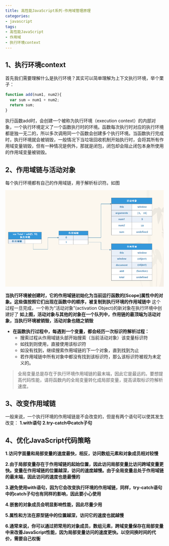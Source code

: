 ```yaml
---
title: 高性能JavaScript系列-作用域管理原理
categories: 
- javascript
tags: 
- 高性能JavaScript
- 作用域
- 执行环境context
---
```


## 1、执行环境context

首先我们需要理解什么是执行环境？其实可以简单理解为上下文执行环境，举个栗子：

```js
function add(num1, num2){
  var sum = num1 + num2;
  return sum;
}
```
执行函数add时，会创建一个被称为执行环境（execution context）的内部对象，一个执行环境定义了一个函数执行时的环境。函数每次执行时对应的执行环境都是独一无二的，所以多次调用同一个函数会创建多个执行环境。当函数执行完成时，执行环境就会被销毁，一般情况下当垃圾回收机制开始执行时，会将其所有作用域变量销毁，但有一种情况是例外，那就是闭包，闭包却会阻止闭包本身所使用的作用域变量被销毁。



## 2、作用域链与活动对象

每个执行环境都有自己的作用域链，用于解析标识符。如图

![](/assets/activationObject.png)

**当执行环境被创建时，它的作用域链初始化为当前运行函数的[Scope]属性中的对象。这些值按照它们出现在函数中的顺序，被复制到执行环境的作用域链中**
这个过程一旦完成，一个称为“活动对象”(activation Object)的新对象在执行环境中创建好了
**如上图，活动对象与其他的对象在一个队列中，作用链的最顶端为活动对象，当执行环境被销毁，活动对象也随之销毁**
- **在函数执行过程中，每遇到一个变量，都会经历一次标识符解析过程：**
  - 搜索过程从作用域链头部开始搜索（当前活动对象）该变量标识符
  - 如找到则使用，直接使用该标识符
  - 如没有找到，继续搜索作用域链的下一个对象，直到找到为止
  - 若作用域链中所有对象中都没有找到该标识符，那么该标识符被视为未定义的。

> 全局变量总是存在于执行环境作用域链的最末端，因此它是最远的。要想提高代码性能，请将函数内的全局变量转化成局部变量，提高读取标识符解析速度。

## 3、改变作用域链

一般来说，一个执行环境的作用域链是不会改变的，但是有两个语句可以使其发生改变：
**1.with语句**
**2.try-catch中catch子句**

## 4、优化JavaScript代码策略

**1.访问字面量和局部变量的速度最快，相反，访问数组元素和对象成员相对较慢**

**2.由于局部变量存在于作用域链的起始位置，因此访问局部变量比访问跨域变量更快。变量在作用域链的位置越深，访问的速度越慢。由于全局变量总处于作用域链的最末端，因此访问的速度也是最慢的**

**3.避免使用with语句，因为它会改变执行环境的作用域链，同样，try-catch语句中的catch子句也有同样的影响，因此要小心使用**

**4.嵌套的对象成员会明显影响性能，因此尽量少用**

**5.属性和方法在原型链中的位置越深，访问它的速度也就越慢**

**6.通常来说，你可以通过把常用的对象成员，数组元素，跨域变量保存在局部变量中来改善JavaScript性能，因为局部变量访问的速度更快。以空间换时间的代价，需要自己权衡**




